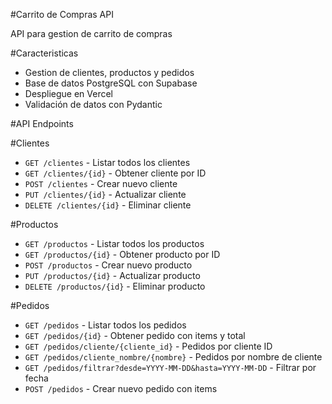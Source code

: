 #Carrito de Compras API

API para gestion de carrito de compras

#Caracteristicas

- Gestion de clientes, productos y pedidos
- Base de datos PostgreSQL con Supabase
- Despliegue en Vercel
- Validación de datos con Pydantic

#API Endpoints

#Clientes
- `GET /clientes` - Listar todos los clientes
- `GET /clientes/{id}` - Obtener cliente por ID  
- `POST /clientes` - Crear nuevo cliente
- `PUT /clientes/{id}` - Actualizar cliente
- `DELETE /clientes/{id}` - Eliminar cliente

#Productos
- `GET /productos` - Listar todos los productos
- `GET /productos/{id}` - Obtener producto por ID
- `POST /productos` - Crear nuevo producto
- `PUT /productos/{id}` - Actualizar producto
- `DELETE /productos/{id}` - Eliminar producto

#Pedidos
- `GET /pedidos` - Listar todos los pedidos
- `GET /pedidos/{id}` - Obtener pedido con items y total
- `GET /pedidos/cliente/{cliente_id}` - Pedidos por cliente ID
- `GET /pedidos/cliente_nombre/{nombre}` - Pedidos por nombre de cliente
- `GET /pedidos/filtrar?desde=YYYY-MM-DD&hasta=YYYY-MM-DD` - Filtrar por fecha
- `POST /pedidos` - Crear nuevo pedido con items